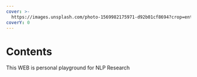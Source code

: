 ```yaml
---
cover: >-
  https://images.unsplash.com/photo-1569982175971-d92b01cf8694?crop=entropy&cs=srgb&fm=jpg&ixid=M3wxOTcwMjR8MHwxfHNlYXJjaHw3fHxncmFkaWVudHxlbnwwfHx8fDE3MDkzMTE4ODN8MA&ixlib=rb-4.0.3&q=85
coverY: 0
---
```


# Contents

This WEB is personal playground for NLP Research
